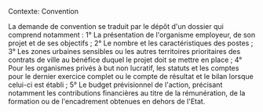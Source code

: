 Contexte: Convention

La demande de convention se traduit par le dépôt d'un dossier qui comprend notamment : 1° La présentation de l'organisme employeur, de son projet et de ses objectifs ; 2° Le nombre et les caractéristiques des postes ; 3° Les zones urbaines sensibles ou les autres territoires prioritaires des contrats de ville au bénéfice duquel le projet doit se mettre en place ; 4° Pour les organismes privés à but non lucratif, les statuts et les comptes pour le dernier exercice complet ou le compte de résultat et le bilan lorsque celui-ci est établi ; 5° Le budget prévisionnel de l'action, précisant notamment les contributions financières au titre de la rémunération, de la formation ou de l'encadrement obtenues en dehors de l'Etat.